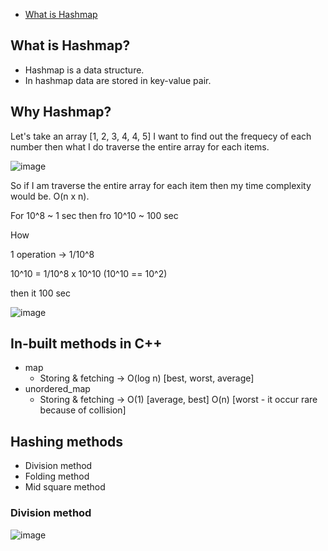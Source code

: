 - [What is Hashmap](#what-is-hashmap)

## What is Hashmap?

- Hashmap is a data structure.
- In hashmap data are stored in key-value pair.

## Why Hashmap?

Let's take an array
[1, 2, 3, 4, 4, 5]
I want to find out the frequecy of each number then what I do traverse the entire array for each items.

![image](https://github.com/subrat611/DSA/assets/77252075/a38a1224-114e-4524-853d-e618c0db6cb6)

So if I am traverse the entire array for each item then my time complexity would be. O(n x n).

For 10^8 ~ 1 sec then fro 10^10 ~ 100 sec

How

1 operation -> 1/10^8

10^10 = 1/10^8 x 10^10 (10^10 == 10^2)

then it 100 sec

![image](https://github.com/subrat611/DSA/assets/77252075/16405ffc-94cf-4867-ae9c-17573818e297)

## In-built methods in C++

- map
  - Storing & fetching -> O(log n) [best, worst, average]
- unordered_map
  - Storing & fetching -> O(1) [average, best] O(n) [worst - it occur rare because of collision]

## Hashing methods

- Division method
- Folding method
- Mid square method

### Division method

![image](https://github.com/subrat611/DSA/assets/77252075/0504fcf4-1721-4620-b48f-46237f6bc0b5)
